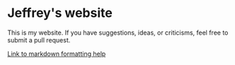 # Jeffrey's website

This is my website. If you have suggestions, ideas, or criticisms, feel free to submit a pull request.

[Link to markdown formatting help](https://medium.com/@landfish/letting-go-without-giving-up-75833dccb993)
